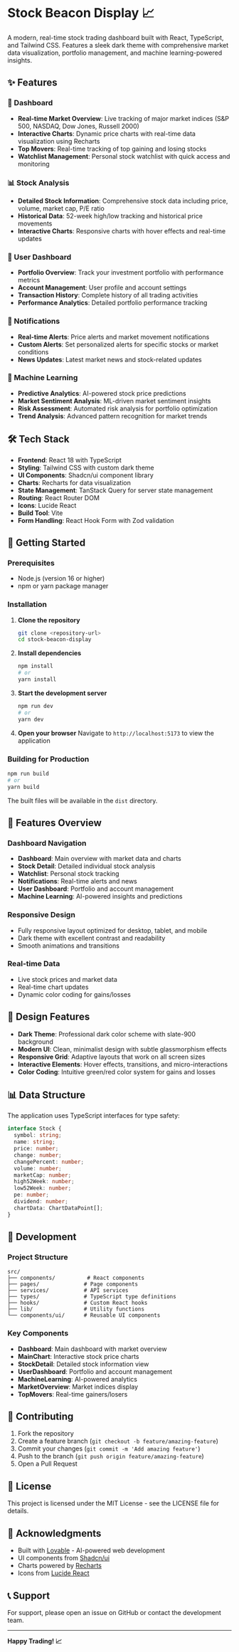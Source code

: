 
# Stock Beacon Display 📈

A modern, real-time stock trading dashboard built with React, TypeScript, and Tailwind CSS. Features a sleek dark theme with comprehensive market data visualization, portfolio management, and machine learning-powered insights.

## ✨ Features

### 🏢 Dashboard
- **Real-time Market Overview**: Live tracking of major market indices (S&P 500, NASDAQ, Dow Jones, Russell 2000)
- **Interactive Charts**: Dynamic price charts with real-time data visualization using Recharts
- **Top Movers**: Real-time tracking of top gaining and losing stocks
- **Watchlist Management**: Personal stock watchlist with quick access and monitoring

### 📊 Stock Analysis
- **Detailed Stock Information**: Comprehensive stock data including price, volume, market cap, P/E ratio
- **Historical Data**: 52-week high/low tracking and historical price movements
- **Interactive Charts**: Responsive charts with hover effects and real-time updates

### 👤 User Dashboard
- **Portfolio Overview**: Track your investment portfolio with performance metrics
- **Account Management**: User profile and account settings
- **Transaction History**: Complete history of all trading activities
- **Performance Analytics**: Detailed portfolio performance tracking

### 🔔 Notifications
- **Real-time Alerts**: Price alerts and market movement notifications
- **Custom Alerts**: Set personalized alerts for specific stocks or market conditions
- **News Updates**: Latest market news and stock-related updates

### 🤖 Machine Learning
- **Predictive Analytics**: AI-powered stock price predictions
- **Market Sentiment Analysis**: ML-driven market sentiment insights
- **Risk Assessment**: Automated risk analysis for portfolio optimization
- **Trend Analysis**: Advanced pattern recognition for market trends

## 🛠️ Tech Stack

- **Frontend**: React 18 with TypeScript
- **Styling**: Tailwind CSS with custom dark theme
- **UI Components**: Shadcn/ui component library
- **Charts**: Recharts for data visualization
- **State Management**: TanStack Query for server state management
- **Routing**: React Router DOM
- **Icons**: Lucide React
- **Build Tool**: Vite
- **Form Handling**: React Hook Form with Zod validation

## 🚀 Getting Started

### Prerequisites

- Node.js (version 16 or higher)
- npm or yarn package manager

### Installation

1. **Clone the repository**
   ```bash
   git clone <repository-url>
   cd stock-beacon-display
   ```

2. **Install dependencies**
   ```bash
   npm install
   # or
   yarn install
   ```

3. **Start the development server**
   ```bash
   npm run dev
   # or
   yarn dev
   ```

4. **Open your browser**
   Navigate to `http://localhost:5173` to view the application

### Building for Production

```bash
npm run build
# or
yarn build
```

The built files will be available in the `dist` directory.

## 📱 Features Overview

### Dashboard Navigation
- **Dashboard**: Main overview with market data and charts
- **Stock Detail**: Detailed individual stock analysis
- **Watchlist**: Personal stock tracking
- **Notifications**: Real-time alerts and news
- **User Dashboard**: Portfolio and account management
- **Machine Learning**: AI-powered insights and predictions

### Responsive Design
- Fully responsive layout optimized for desktop, tablet, and mobile
- Dark theme with excellent contrast and readability
- Smooth animations and transitions

### Real-time Data
- Live stock prices and market data
- Real-time chart updates
- Dynamic color coding for gains/losses

## 🎨 Design Features

- **Dark Theme**: Professional dark color scheme with slate-900 background
- **Modern UI**: Clean, minimalist design with subtle glassmorphism effects
- **Responsive Grid**: Adaptive layouts that work on all screen sizes
- **Interactive Elements**: Hover effects, transitions, and micro-interactions
- **Color Coding**: Intuitive green/red color system for gains and losses

## 📊 Data Structure

The application uses TypeScript interfaces for type safety:

```typescript
interface Stock {
  symbol: string;
  name: string;
  price: number;
  change: number;
  changePercent: number;
  volume: number;
  marketCap: number;
  high52Week: number;
  low52Week: number;
  pe: number;
  dividend: number;
  chartData: ChartDataPoint[];
}
```

## 🔧 Development

### Project Structure

```
src/
├── components/          # React components
├── pages/              # Page components
├── services/           # API services
├── types/              # TypeScript type definitions
├── hooks/              # Custom React hooks
├── lib/                # Utility functions
└── components/ui/      # Reusable UI components
```

### Key Components

- **Dashboard**: Main dashboard with market overview
- **MainChart**: Interactive stock price charts
- **StockDetail**: Detailed stock information view
- **UserDashboard**: Portfolio and account management
- **MachineLearning**: AI-powered analytics
- **MarketOverview**: Market indices display
- **TopMovers**: Real-time gainers/losers

## 🤝 Contributing

1. Fork the repository
2. Create a feature branch (`git checkout -b feature/amazing-feature`)
3. Commit your changes (`git commit -m 'Add amazing feature'`)
4. Push to the branch (`git push origin feature/amazing-feature`)
5. Open a Pull Request

## 📝 License

This project is licensed under the MIT License - see the LICENSE file for details.

## 🙏 Acknowledgments

- Built with [Lovable](https://lovable.dev) - AI-powered web development
- UI components from [Shadcn/ui](https://ui.shadcn.com/)
- Charts powered by [Recharts](https://recharts.org/)
- Icons from [Lucide React](https://lucide.dev/)

## 📞 Support

For support, please open an issue on GitHub or contact the development team.

---

**Happy Trading! 📈**
